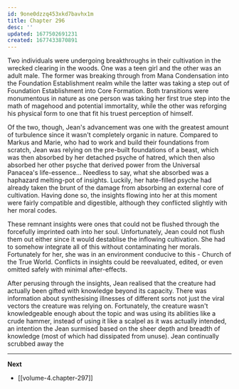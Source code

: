 ```yaml
---
id: 9one0dzzq453xkd7bavhx1m
title: Chapter 296
desc: ''
updated: 1677502691231
created: 1677433870891
---
```


Two individuals were undergoing breakthroughs in their cultivation in the wrecked clearing in the woods. One was a teen girl and the other was an adult male. The former was breaking through from Mana Condensation into the Foundation Establishment realm while the latter was taking a step out of Foundation Establishment into Core Formation. Both transitions were monumentous in nature as one person was taking her first true step into the math of magehood and potential immortality, while the other was reforging his physical form to one that fit his truest perception of himself.

Of the two, though, Jean's advancement was one with the greatest amount of turbulence since it wasn't completely organic in nature. Compared to Markus and Marie, who had to work and build their foundations from scratch, Jean was relying on the pre-built foundations of a beast, which was then absorbed by her detached psyche of hatred, which then also absorbed her other psyche that derived power from the Universal Panacea's life-essence... Needless to say, what she absorbed was a haphazard melting-pot of insights. Luckily, her hate-filled psyche had already taken the brunt of the damage from absorbing an external core of cultivation. Having done so, the insights flowing into her at this moment were fairly compatible and digestible, although they conflicted slightly with her moral codes.

These remnant insights were ones that could not be flushed through the forcefully imprinted oath into her soul. Unfortunately, Jean could not flush them out either since it would destablise the inflowing cultivation. She had to somehow integrate all of this without contaminating her morals. Fortunately for her, she was in an environment conducive to this - Church of the True World. Conflicts in insights could be reevaluated, edited, or even omitted safely with minimal after-effects.

After perusing through the insights, Jean realised that the creature had actually been gifted with knowledge beyond its capacity. There was information about synthesising illnesses of different sorts not just the viral vectors the creature was relying on. Fortunately, the creature wasn't knowledgeable enough about the topic and was using its abilities like a crude hammer, instead of using it like a scalpel as it was actually intended, an intention the Jean surmised based on the sheer depth and breadth of knowledge (most of which had dissipated from unuse). Jean continually scrubbed away the 

____

**Next**
* [[volume-4.chapter-297]]